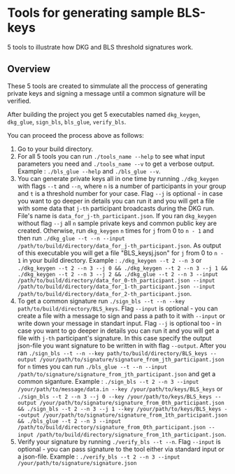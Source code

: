 # Tools for generating sample BLS-keys

5 tools to illustrate how DKG and BLS threshold signatures work.

## Overview

These 5 tools are created to simmulate all the proccess of generating private keys and signing a message until a common signature will be verified. 

After building the project you get 5 executables named `dkg_keygen`, `dkg_glue`, `sign_bls`, `bls_glue`, `verify_bls`.

You can proceed the process above as follows:
1. 	Go to your build directory.
2.  For all 5 tools you can run `./tools_name --help` to see what input parameters you need and `./tools_name --v` to get a verbose output.
	Example : `./bls_glue --help` and `./bls_glue --v`.
3. 	You can generate private keys all in one time by running `./dkg_keygen` with flags `--t` and `--n`, where `n` is a number of participants in your group and `t` is a threshold number for your case. Flag `--j` is optional - in case you want to go deeper in details you can run it and you will get a file with some data that `j-th` participant broadcasts during the DKG run. File's name is `data_for_j-th_participant.json`. If you ran `dkg_keygen` without flag `--j` all `n` sample private keys and common public key are created. Otherwise, run `dkg_keygen` `n` times for `j` from 0 to `n - 1` and then run `./dkg_glue --t --n --input /path/to/build/directory/data_for_j-th_participant.json`. As output of this executable you will get a file "BLS_keysj.json" for `j` from 0 to `n - 1` in your build directory.
	Example : `./dkg_keygen --t 2 --n 3` or `./dkg_keygen --t 2 --n 3 --j 0 && ./dkg_keygen --t 2 --n 3 --j 1 && ./dkg_keygen --t 2 --n 3 --j 2 && ./dkg_glue --t 2 --n 3 --input /path/to/build/directory/data_for_0-th_participant.json --input /path/to/build/directory/data_for_1-th_participant.json --input /path/to/build/directory/data_for_2-th_participant.json`.
4.	To get a common signature run `./sign_bls --t --n --key path/to/build/directory/BLS_keys`. Flag `--input` is optional - you can create a file with a message to sign and pass a path to it with `--input` or write down your message in standart input. Flag `--j` is optional too - in case you want to go deeper in details you can run it and you will get a file with `j-th` participant's signature. In this case specify the output json-file you want signature to be written in with flag `--output`. After you ran `./sign_bls --t --n --key path/to/build/directory/BLS_keys --output /your/path/to/signature/signature_from_jth_participant.json` for `n` times you can run `./bls_glue --t --n --input /path/to/signature/signature_from_jth_participant.json` and get a common siganture.
Example : `./sign_bls --t 2 --n 3 --input /your/path/to/message/data.in --key /your/path/to/keys/BLS_keys` or `./sign_bls --t 2 --n 3 --j 0 --key /your/path/to/keys/BLS_keys --output /your/path/to/signature/signature_from_0th_participant.json && ./sign_bls --t 2 --n 3 --j 1 --key /your/path/to/keys/BLS_keys --output /your/path/to/signature/signature_from_1th_participant.json && ./bls_glue --t 2 --n 3 --input /path/to/build/directory/signature_from_0th_participant.json --input /path/to/build/directory/signature_from_1th_participant.json`.
5.	Verify your signature by running `./verify_bls --t --n`. Flag `--input` is optional - you can pass signature to the tool either via standard input or a json-file.
	Example : `./verify_bls --t 2 --n 3 --input /your/path/to/signature/signature.json`